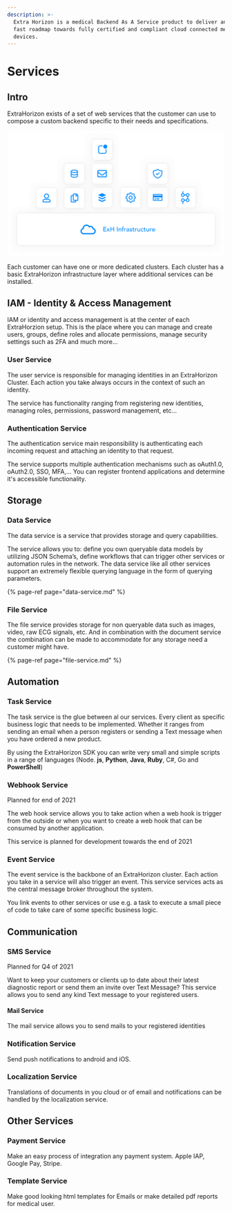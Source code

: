 ```yaml
---
description: >-
  Extra Horizon is a medical Backend As A Service product to deliver an easy and
  fast roadmap towards fully certified and compliant cloud connected medical
  devices.
---
```


# Services

## Intro

ExtraHorizon exists of a set of web services that the customer can use to compose a custom backend specific to their needs and specifications.

![](../../.gitbook/assets/b5579e35-6688-4944-9ae0-c69e44940810.png)

Each customer can have one or more dedicated clusters. Each cluster has a basic ExtraHorizon infrastructure layer where additional services can be installed.

## IAM - Identity & Access Management

IAM or identity and access management is at the center of each ExtraHorzion setup. This is the place where you can manage and create users, groups, define roles and allocate permissions, manage security settings such as 2FA and much more…

### User Service

The user service is responsible for managing identities in an ExtraHorizon Cluster. Each action you take always occurs in the context of such an identity.

The service has functionality ranging from registering new identities, managing roles, permissions, password management, etc…

### Authentication Service

The authentication service main responsibility is authenticating each incoming request and attaching an identity to that request.

The service supports multiple authentication mechanisms such as oAuth1.0, oAuth2.0, SSO, MFA,… You can register frontend applications and determine it's accessible functionality.

## Storage

### Data Service

The data service is a service that provides storage and query capabilities.

The service allows you to: define you own queryable data models by utilizing JSON Schema’s, define workflows that can trigger other services or automation rules in the network. The data service like all other services support an extremely flexible querying language in the form of querying parameters.

{% page-ref page="data-service.md" %}

### File Service

The file service provides storage for non queryable data such as images, video, raw ECG signals, etc. And in combination with the document service the combination can be made to accommodate for any storage need a customer might have.

{% page-ref page="file-service.md" %}

## Automation

### Task Service

The task service is the glue between al our services. Every client as specific business logic that needs to be implemented. Whether it ranges from sending an email when a person registers or sending a Text message when you have ordered a new product.

By using the ExtraHorizon SDK you can write very small and simple scripts in a range of languages \(Node. **js**, **Python**, **Java**, **Ruby**, C\#, Go and **PowerShell**\)

### Webhook Service

Planned for end of 2021

The web hook service allows you to take action when a web hook is trigger from the outside or when you want to create a web hook that can be consumed by another application.

This service is planned for development towards the end of 2021

### Event Service

The event service is the backbone of an ExtraHorizon cluster. Each action you take in a service will also trigger an event. This service services acts as the central message broker throughout the system.

You link events to other services or use e.g. a task to execute a small piece of code to take care of some specific business logic.

## Communication

### SMS Service

Planned for Q4 of 2021

Want to keep your customers or clients up to date about their latest diagnostic report or send them an invite over Text Message? This service allows you to send any kind Text message to your registered users.

#### Mail Service

The mail service allows you to send mails to your registered identities

### Notification Service

Send push notifications to android and iOS.

### Localization Service

Translations of documents in you cloud or of email and notifications can be handled by the localization service.

## Other Services

### Payment Service

Make an easy process of integration any payment system. Apple IAP, Google Pay, Stripe.

### Template Service

Make good looking html templates for Emails or make detailed pdf reports for medical user.


